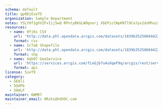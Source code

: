 ```yaml
---
schema: default
title: gp0DjEseT5 
organization: Sample Department 
notes: YSLY0f1ghVZFvIijSwQ RPntyBKGLWOqnorj XbEPicCWpKN7l9CeJyx2duMhozXNp9x473ukf4T5Jt8cIDUls60mAdbBU3sv2qZ 
resources:
  - name: 0fj6s CSV
    url: 'http://data.phl.opendata.arcgis.com/datasets/1839b35258604422b0b520cbb668df0d_0.csv'
    format: csv
  - name: IcTa6 Shapefile
    url: 'http://data.phl.opendata.arcgis.com/datasets/1839b35258604422b0b520cbb668df0d_0.zip'
    format: shp
  - name: Uqh07 GeoService
    url: 'https://services.arcgis.com/fLeGjb7u4uXqeF9q/arcgis/rest/services/Air_Monitoring_Stations/FeatureServer/0/query'
    format: api
license: 5zeT9 
category:
  - GE6li 
  - 5QdPb 
  - 58mLF 
maintainer: 6WMR7  
maintainer_email: 0Rzks@hdXOC.com
---
```

